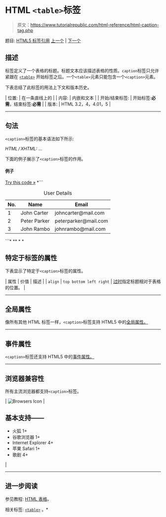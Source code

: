 # HTML `<table>`标签

> 原文：<https://www.tutorialrepublic.com/html-reference/html-caption-tag.php>

题目: [HTML5 标签引用](html5-tags.php) [上一个](html5-canvas-tag.php) | [下一个](html-center-tag.php)

## 描述

标签定义了一个表格的标题。标题文本应该描述表格的性质。`caption`标签只允许紧跟在 [`<table>`](html-table-tag.php) 开始标签之后。一个`<table>`元素只能包含一个`<caption>`元素。

下表总结了此标签的用法上下文和版本历史。

| 位置: | 在一条直线上的 |
| 内容: | 内嵌和文本 |
| 开始/结束标签: | 开始标签:**必需**，结束标签:**必需** |
| 版本: | HTML 3.2，4，4.01，5 |

* * *

## 句法

`<caption>`标签的基本语法如下所示:

*HTML / XHTML:* <caption> ... </caption>

下面的例子展示了`<caption>`标签的作用。

#### 例子

[Try this code »](../codelab.php?topic=html&file=caption-tag "Try this code using online Editor") *```
<table>
    <caption>User Details</caption>
    <thead>
        <tr>
            <th>No.</th>
            <th>Name</th>
            <th>Email</th>
        </tr>
    </thead>
    <tbody>
        <tr>
            <td>1</td>
            <td>John Carter</td>
            <td>johncarter@mail.com</td>
        </tr>
        <tr>
            <td>2</td>
            <td>Peter Parker</td>
            <td>peterparker@mail.com</td>
        </tr>
        <tr>
            <td>3</td>
            <td>John Rambo</td>
            <td>johnrambo@mail.com</td>
        </tr>
    </tbody>
</table>
```*  ** * *

## 特定于标签的属性

下表显示了特定于`<caption>`标签的属性。

| 属性 | 价值 | 描述 |
| `align` | `top
bottom
left
right` | [过时](../definitions.php#obsolete "Not supported in HTML5")指定标题相对于表格的位置。 |

* * *

## 全局属性

像所有其他 HTML 标签一样，`<caption>`标签支持 HTML5 中的[全局属性。](html5-global-attributes.php)

* * *

## 事件属性

`<caption>`标签还支持 HTML5 中的[事件属性。](html5-event-attributes.php)

* * *

## 浏览器兼容性

所有主流浏览器都支持`<caption>`标签。

| ![Browsers Icon](img/e9331123c77668c1832e541c2fca1002.png) | 

## 基本支持——

*   火狐 1+
*   谷歌浏览器 1+
*   Internet Explorer 4+
*   苹果 Safari 1+
*   歌剧 4+

 |

* * *

## 进一步阅读

参见教程: [HTML 表格](../html-tutorial/html-tables.php)。

相关标签: [`<table>`](html-table-tag.php) 。*